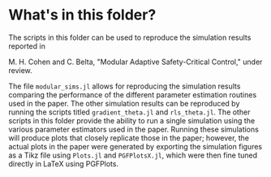 # What's in this folder?
The scripts in this folder can be used to reproduce the simulation results reported in

M. H. Cohen and C. Belta, "Modular Adaptive Safety-Critical Control," under review.

The file `modular_sims.jl` allows for reproducing the simulation results comparing the performance of the different parameter estimation routines used in the paper. The other simulation results can be reproduced by running the scripts titled `gradient_theta.jl` and `rls_theta.jl`. The other scripts in this folder provide the ability to run a single simulation using the various parameter estimators used in the paper. Running these simulations will produce plots that closely replicate those in the paper; however, the actual plots in the paper were generated by exporting the simulation figures as a Tikz file using `Plots.jl` and `PGFPlotsX.jl`, which were then fine tuned directly in LaTeX using PGFPlots.

